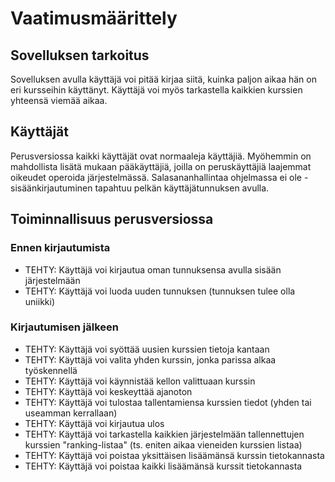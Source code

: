 # Vaatimusmäärittely

## Sovelluksen tarkoitus
Sovelluksen avulla käyttäjä voi pitää kirjaa siitä, kuinka paljon aikaa hän on eri kursseihin käyttänyt. Käyttäjä voi myös tarkastella kaikkien kurssien yhteensä viemää aikaa.
## Käyttäjät
Perusversiossa kaikki käyttäjät ovat normaaleja käyttäjiä. Myöhemmin on mahdollista lisätä mukaan pääkäyttäjiä, joilla on peruskäyttäjiä laajemmat oikeudet operoida järjestelmässä. Salasananhallintaa ohjelmassa ei ole - sisäänkirjautuminen tapahtuu pelkän käyttäjätunnuksen avulla.
## Toiminnallisuus perusversiossa
### Ennen kirjautumista
* TEHTY: Käyttäjä voi kirjautua oman tunnuksensa avulla sisään järjestelmään
* TEHTY: Käyttäjä voi luoda uuden tunnuksen (tunnuksen tulee olla uniikki)
### Kirjautumisen jälkeen
* TEHTY: Käyttäjä voi syöttää uusien kurssien tietoja kantaan
* TEHTY: Käyttäjä voi valita yhden kurssin, jonka parissa alkaa työskennellä
* TEHTY: Käyttäjä voi käynnistää kellon valittuaan kurssin
* TEHTY: Käyttäjä voi keskeyttää ajanoton
* TEHTY: Käyttäjä voi tulostaa tallentamiensa kurssien tiedot (yhden tai useamman kerrallaan)
* TEHTY: Käyttäjä voi kirjautua ulos
* TEHTY: Käyttäjä voi tarkastella kaikkien järjestelmään tallennettujen kurssien "ranking-listaa" (ts. eniten aikaa vieneiden kurssien listaa)
* TEHTY: Käyttäjä voi poistaa yksittäisen lisäämänsä kurssin tietokannasta
* TEHTY: Käyttäjä voi poistaa kaikki lisäämänsä kurssit tietokannasta
